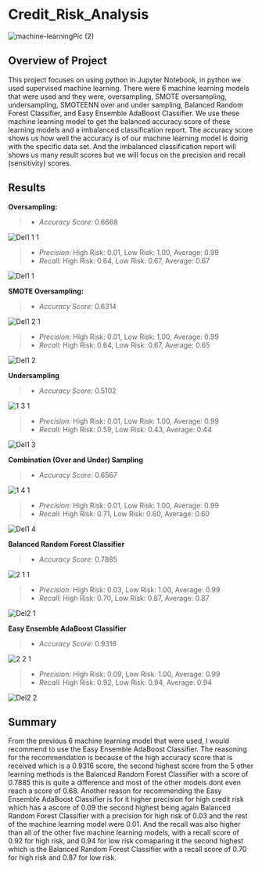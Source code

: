 # Credit_Risk_Analysis

![machine-learningPic (2)](https://user-images.githubusercontent.com/97326526/175851686-e07bdb0b-80a0-4a0d-b165-10c5ab35fb18.jpeg)

## Overview of Project

This project focuses on using python in Jupyter Notebook, in python we used supervised machine learning. There were 6 machine learning models that were used and they were, oversampling, SMOTE oversampling, undersampling, SMOTEENN over and under sampling, Balanced Random Forest Classifier, and Easy Ensemble AdaBoost Classifier. We use these machine learning model to get the balanced accuracy score of these learning models and a imbalanced classification report. The accuracy score shows us how well the accuracy is of our machine learning model is doing with the specific data set. And the imbalanced classification report will shows us many result scores but we will focus on the precision and recall (sensitivity) scores.
## Results

**Oversampling:**

> - *Accuracy Score:* 0.6668

![Del1 1 1](https://user-images.githubusercontent.com/97326526/175850554-f3fc5d26-0356-4a30-bc30-63f9beeeac3e.JPG)

> - *Precision:* High Risk: 0.01, Low Risk: 1.00, Average: 0.99
> - *Recall:* High Risk: 0.64, Low Risk: 0.67, Average: 0.67

![Del1 1](https://user-images.githubusercontent.com/97326526/175850595-bcea8edf-03e4-4774-bea3-fec2436f52b9.JPG)

**SMOTE Oversampling:**

> - *Accuracy Score:* 0.6314

![Del1 2 1](https://user-images.githubusercontent.com/97326526/175850615-0f171275-3f26-4a7b-b47e-d83ba547af2f.JPG)

> - *Precision:* High Risk: 0.01, Low Risk: 1.00, Average: 0.99
> - *Recall:* High Risk: 0.64, Low Risk: 0.67, Average: 0.65

![Del1 2](https://user-images.githubusercontent.com/97326526/175850638-f8d03757-5b1e-4af1-87f0-d83b9c875102.JPG)

**Undersampling**

> - *Accuracy Score:* 0.5102

![1 3 1](https://user-images.githubusercontent.com/97326526/175850656-58d5264a-9ed2-4a26-93c6-ee4530244507.JPG)

> - *Precision:* High Risk: 0.01, Low Risk: 1.00, Average: 0.99
> - *Recall:* High Risk: 0.59, Low Risk: 0.43, Average: 0.44

![Del1 3](https://user-images.githubusercontent.com/97326526/175850670-e35b59c1-6645-440a-8fd4-96d5e927dd60.JPG)

**Combination (Over and Under) Sampling**

> - *Accuracy Score:* 0.6567

![1 4 1](https://user-images.githubusercontent.com/97326526/175850704-31e21599-1415-48ad-810d-639b655a33bd.JPG)

> - *Precision:* High Risk: 0.01, Low Risk: 1.00, Average: 0.99
> - *Recall:* High Risk: 0.71, Low Risk: 0.60, Average: 0.60

![Del1 4](https://user-images.githubusercontent.com/97326526/175850766-7f33c1fe-c480-426b-a3c9-8eea15e1a6a9.JPG)

**Balanced Random Forest Classifier**

> - *Accuracy Score:* 0.7885

![2 1 1](https://user-images.githubusercontent.com/97326526/175850791-5cdd1703-9d44-4efa-9c40-57dd4ed15f03.JPG)

> - *Precision:* High Risk: 0.03, Low Risk: 1.00, Average: 0.99
> - *Recall:* High Risk: 0.70, Low Risk: 0.87, Average: 0.87

![Del2 1](https://user-images.githubusercontent.com/97326526/175850803-33c31f6c-a8f1-4250-beb6-4d300eab7cb5.JPG)

**Easy Ensemble AdaBoost Classifier**

> - *Accuracy Score:* 0.9316

![2 2 1](https://user-images.githubusercontent.com/97326526/175850818-cec3b171-5f23-47be-8de4-08ecf7ce9303.JPG)

> - *Precision:* High Risk: 0.09, Low Risk: 1.00, Average: 0.99
> - *Recall:* High Risk: 0.92, Low Risk: 0.94, Average: 0.94

![Del2 2](https://user-images.githubusercontent.com/97326526/175850854-f4c789ae-4198-4780-b263-71da07548c40.JPG)

## Summary

From the previous 6 machine learning model that were used, I would recommend to use the Easy Ensemble AdaBoost Classifier. The reasoning for the recommendation is because of the high accuracy score that is received which is a 0.9316 score, the second highest score from the 5 other learning methods is the Balanced Random Forest Classifier with a score of 0.7885 this is quite a difference and most of the other models dont even reach a score of 0.68. Another reason for recommending the Easy Ensemble AdaBoost Classifier is for it higher precision for high credit risk which has a ascore of 0.09 the second highest being again Balanced Random Forest Classifier with a precision for high risk of 0.03 and the rest of the machine learning model were 0.01. And the recall was also higher than all of the other five machine learning models, with a recall score of 0.92 for high risk, and 0.94 for low risk comaparing it the second highest which is the Balanced Random Forest Classifier with a recall score of 0.70 for high risk and 0.87 for low risk.

